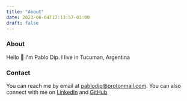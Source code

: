 ```yaml
---
title: "About"
date: 2023-06-04T17:13:57-03:00
draft: false
---
```


### About

Hello :wave: I'm Pablo Dip. I live in Tucuman, Argentina


### Contact

You can reach me by email at [pablodip@protonmail.com](mailto:pablodip@protonmail.com).
You can also connect with me on [LinkedIn](https://www.linkedin.com/in/pablo-dip-24b33b1b0/) and [GitHub](https://github.com/pdnt)
